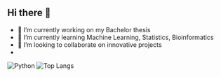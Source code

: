 ## Hi there 👋

- 🔭 I’m currently working on my Bachelor thesis
- 🌱 I’m currently learning Machine Learning, Statistics, Bioinformatics
- 👯 I’m looking to collaborate on innovative projects
- 
![Python](https://img.shields.io/badge/Python-14354C?style=flat-square&logo=python&logoColor=yellow)
![Top Langs](https://github-readme-stats.vercel.app/api/top-langs/?username=whyamistayin&layout=compact&theme=dark)

